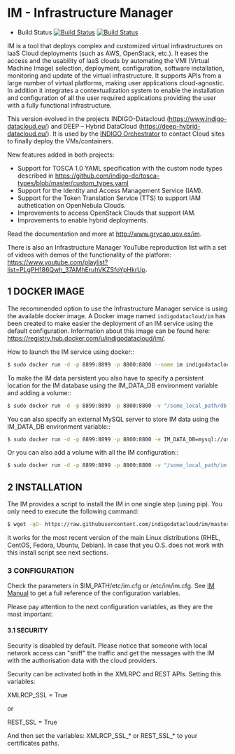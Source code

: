 # IM - Infrastructure Manager

* Build Status [![Build Status](http://jenkins.i3m.upv.es/buildStatus/icon?job=indigo/im-unit)](http://jenkins.i3m.upv.es/job/indigo/job/im-unit/) [![Build Status](https://jenkins.indigo-datacloud.eu:8080/buildStatus/icon?job=Pipeline-as-code/im/master)](https://jenkins.indigo-datacloud.eu:8080/job/Pipeline-as-code/job/im/job/master)

IM is a tool that deploys complex and customized virtual infrastructures on IaaS
Cloud deployments (such as AWS, OpenStack, etc.). It eases the access and the
usability of IaaS clouds by automating the VMI (Virtual Machine Image)
selection, deployment, configuration, software installation, monitoring and
update of the virtual infrastructure. It supports APIs from a large number of virtual
platforms, making user applications cloud-agnostic. In addition it integrates a
contextualization system to enable the installation and configuration of all the
user required applications providing the user with a fully functional
infrastructure.

This version evolved in the projects INDIGO-Datacloud (https://www.indigo-datacloud.eu/) and DEEP – Hybrid DataCloud
(https://deep-hybrid-datacloud.eu/). It is used by the [INDIGO Orchestrator](https://github.com/indigo-dc/orchestrator) to contact Cloud sites to finally deploy the VMs/containers.

New features added in both projects:

+ Support for TOSCA 1.0 YAML specification with the custom node types described in https://github.com/indigo-dc/tosca-types/blob/master/custom_types.yaml
+ Support for the Identity and Access Management Service (IAM).
+ Support for the Token Translation Service (TTS) to support IAM authetication on OpenNebula Clouds.
+ Improvements to access OpenStack Clouds that support IAM.
+ Improvements to enable hybrid deployments.

Read the documentation and more at http://www.grycap.upv.es/im.

There is also an Infrastructure Manager YouTube reproduction list with a set of videos with demos
of the functionality of the platform: https://www.youtube.com/playlist?list=PLgPH186Qwh_37AMhEruhVKZSfoYpHkrUp.

## 1 DOCKER IMAGE

The recommended option to use the Infrastructure Manager service is using the available docker image.
A Docker image named `indigodatacloud/im` has been created to make easier the deployment of an IM service using the
default configuration. Information about this image can be found here: https://registry.hub.docker.com/u/indigodatacloud/im/.

How to launch the IM service using docker::

```sh
$ sudo docker run -d -p 8899:8899 -p 8800:8800 --name im indigodatacloud/im
```

To make the IM data persistent you also have to specify a persistent location for the IM database using the IM_DATA_DB environment variable and adding a volume::

```sh
$ sudo docker run -d -p 8899:8899 -p 8800:8800 -v "/some_local_path/db:/db" -e IM_DATA_DB=/db/inf.dat --name im indigodatacloud/im
```

You can also specify an external MySQL server to store IM data using the IM_DATA_DB environment variable::

```sh
$ sudo docker run -d -p 8899:8899 -p 8800:8800 -e IM_DATA_DB=mysql://username:password@server/db_name --name im indigodatacloud/im
```

Or you can also add a volume with all the IM configuration::

```sh
$ sudo docker run -d -p 8899:8899 -p 8800:8800 -v "/some_local_path/im.cfg:/etc/im/im.cfg" --name im indigodatacloud/im
```


## 2 INSTALLATION

The IM provides a script to install the IM in one single step (using pip).
You only need to execute the following command:

```sh
$ wget -qO- https://raw.githubusercontent.com/indigodatacloud/im/master/install.sh | bash
```

It works for the most recent version of the main Linux distributions (RHEL, CentOS, Fedora, Ubuntu, Debian).
In case that you O.S. does not work with this install script see next sections.

### 3 CONFIGURATION

Check the parameters in $IM_PATH/etc/im.cfg or /etc/im/im.cfg.
See [IM Manual](https://imdocs.readthedocs.io/en/latest/manual.html#configuration) to get a full
reference of the configuration variables.

Please pay attention to the next configuration variables, as they are the most important:

#### 3.1 SECURITY

Security is disabled by default. Please notice that someone with local network access can "sniff" the traffic and
get the messages with the IM with the authorisation data with the cloud providers.

Security can be activated both in the XMLRPC and REST APIs. Setting this variables:

XMLRCP_SSL = True

or

REST_SSL = True

And then set the variables: XMLRCP_SSL_* or REST_SSL_* to your certificates paths.
